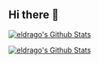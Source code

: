 ## Hi there 👋

[![eldrago's Github Stats](https://github-readme-stats.vercel.app/api?username=eldrago4&rank_icon=github&show_icons=true&theme=dark#gh-dark-mode-only)
](https://github-readme-stats.vercel.app/api?username=eldrago4&rank_icon=github&show_icons=true&theme=dark#gh-dark-mode-only)

[![eldrago's Github Stats](https://github-readme-stats.vercel.app/api?username=eldrago4&rank_icon=github&show_icons=true&theme=default#gh-light-mode-only)](https://github-readme-stats.vercel.app/api?username=eldrago4&rank_icon=github&show_icons=true&theme=default#gh-light-mode-only)
